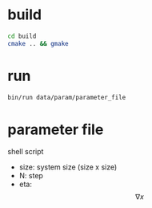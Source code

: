 # build
```sh:qiita.sh
cd build
cmake .. && gmake
```

# run
```sh:qiita.sh
bin/run data/param/parameter_file
```

# parameter file
shell script
* size: system size (size x size)
* N:    step
* eta:  $$ \nabla x $$
